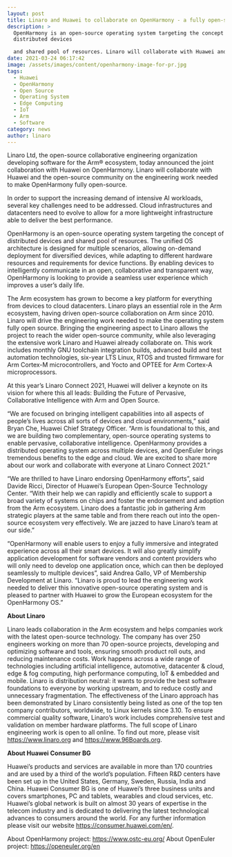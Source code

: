 ```yaml
---
layout: post
title: Linaro and Huawei to collaborate on OpenHarmony - a fully open-source OS
description: >
  OpenHarmony is an open-source operating system targeting the concept of
  distributed devices 

  and shared pool of resources. Linaro will collaborate with Huawei and the open-source community on the engineering work needed to make OpenHarmony fully open-source.
date: 2021-03-24 06:17:42
image: /assets/images/content/openharmony-image-for-pr.jpg
tags:
  - Huawei
  - OpenHarmony
  - Open Source
  - Operating System
  - Edge Computing
  - IoT
  - Arm
  - Software
category: news
author: linaro
---
```

Linaro Ltd, the open-source collaborative engineering organization developing software for the Arm® ecosystem, today announced the joint collaboration with Huawei on OpenHarmony. Linaro will collaborate with Huawei and the open-source community on the engineering work needed to make OpenHarmony fully open-source.

In order to support the increasing demand of intensive AI workloads, several key challenges need to be addressed. Cloud infrastructures and datacenters need to evolve to allow for a more lightweight infrastructure able to deliver the best performance. 

OpenHarmony is an open-source operating system targeting the concept of distributed devices and shared pool of resources. The unified OS architecture is designed for multiple scenarios, allowing on-demand deployment for diversified devices, while adapting to different hardware resources and requirements for device functions. By enabling devices to intelligently communicate in an open, collaborative and transparent way, OpenHarmony is looking to provide a seamless user experience which improves a user’s daily life. 

The Arm ecosystem has grown to become a key platform for everything from devices to cloud datacenters. Linaro plays an essential role in the Arm ecosystem, having driven open-source collaboration on Arm since 2010. Linaro will drive the engineering work needed to make the operating system fully open source. Bringing the engineering aspect to Linaro allows the project to reach the wider open-source community, while also leveraging the extensive work Linaro and Huawei already collaborate on. This work includes monthly GNU toolchain integration builds, 
advanced build and test automation technologies, six-year LTS Linux, RTOS and trusted firmware for Arm Cortex-M microcontrollers, and Yocto and OPTEE for Arm Cortex-A microprocessors.

At this year’s Linaro Connect 2021, Huawei will deliver a keynote on its vision for where this all leads: Building the Future of Pervasive, Collaborative Intelligence with Arm and Open Source.

“We are focused on bringing intelligent capabilities into all aspects of people’s lives across all sorts of devices and cloud environments,” said Bryan Che, Huawei Chief Strategy Officer. “Arm is foundational to this, and we are building two complementary, open-source operating systems to enable pervasive, collaborative intelligence. OpenHarmony provides a distributed operating system across multiple devices, and OpenEuler brings tremendous benefits to the edge and cloud. We are excited to share more about our work and collaborate with everyone at Linaro Connect 2021.”

“We are thrilled to have Linaro endorsing OpenHarmony efforts”, said Davide Ricci, Director of Huawei’s European Open-Source Technology Center. “With their help we can rapidly and efficiently scale to support a broad variety of systems on chips and foster the endorsement and adoption from the Arm ecosystem. Linaro does a fantastic job in gathering Arm strategic players at the same table and from there reach out into the open-source ecosystem very effectively. We are jazzed to have Linaro’s team at our side.”

“OpenHarmony will enable users to enjoy a fully immersive and integrated experience across all their smart devices. It will also greatly simplify application development for software vendors and content providers who will only need to develop one application once, which can then be deployed seamlessly to multiple devices”, said Andrea Gallo, VP of Membership Development at Linaro. “Linaro is proud to lead the engineering work needed to deliver this innovative open-source operating system and is pleased to partner with Huawei to grow the European 
ecosystem for the OpenHarmony OS.”

**About Linaro** 

Linaro leads collaboration in the Arm ecosystem and helps companies work with the latest open-source technology. The company has over 250 engineers working on more than 70 open-source projects, developing and optimizing software and tools, ensuring smooth product roll outs, and reducing maintenance costs. Work happens across a wide range of technologies including artificial intelligence, automotive, datacenter & cloud, edge & fog computing, high performance computing, IoT & embedded and mobile. Linaro is distribution neutral: it wants to provide the best software foundations to everyone by working upstream, and to reduce costly and unnecessary fragmentation. The effectiveness of the Linaro approach has been demonstrated by Linaro consistently being listed as one of the top ten company contributors, worldwide, to Linux kernels since 3.10. To ensure commercial quality software, Linaro’s work includes comprehensive test and validation on member hardware platforms. The full scope of Linaro engineering work is open to all online. To find out more, please visit <https://www.linaro.org> and <https://www.96Boards.org>.

**About Huawei Consumer BG**

Huawei’s products and services are available in more than 170 countries and are used by a third of the world’s population. Fifteen R&D centers have been set up in the United States, Germany, Sweden, Russia, India and China. Huawei Consumer BG is one of Huawei’s three business units and covers smartphones, PC and tablets, wearables and cloud services, etc. Huawei’s global network is built on almost 30 years of expertise in the telecom industry and is dedicated to delivering the latest technological advances to consumers around the world. For any further information please visit our website <https://consumer.huawei.com/en/>.

About OpenHarmony project: <https://www.ostc-eu.org/>
About OpenEuler project: <https://openeuler.org/en>